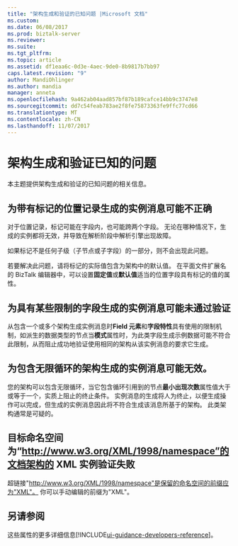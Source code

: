 ```yaml
---
title: "架构生成和验证的已知问题 |Microsoft 文档"
ms.custom: 
ms.date: 06/08/2017
ms.prod: biztalk-server
ms.reviewer: 
ms.suite: 
ms.tgt_pltfrm: 
ms.topic: article
ms.assetid: df1eaa6c-0d3e-4aec-9de0-8b9817b7bb97
caps.latest.revision: "9"
author: MandiOhlinger
ms.author: mandia
manager: anneta
ms.openlocfilehash: 9a462ab04aad857bf87b189cafce14bb9c3747e8
ms.sourcegitcommit: dd7c54feab783ae2f8fe75873363fe9ffc77cd66
ms.translationtype: MT
ms.contentlocale: zh-CN
ms.lasthandoff: 11/07/2017
---
```

# <a name="known-issues-with-schema-generation-and-validation"></a>架构生成和验证已知的问题
本主题提供架构生成和验证的已知问题的相关信息。  
  
## <a name="an-instance-message-generated-for-a-positional-record-with-tags-could-be-incorrect"></a>为带有标记的位置记录生成的实例消息可能不正确  
 对于位置记录，标记可能在字段内，也可能跨两个字段。 无论在哪种情况下，生成的实例都将无效，并导致在解析阶段中解析引擎出现故障。  
  
 如果标记不是任何子级（子节点或子字段）的一部分，则不会出现此问题。  
  
 若要解决此问题，请将标记的实际值包含为架构中的默认值。 在平面文件扩展名的 BizTalk 编辑器中，可以设置**固定值**或**默认值**适当的位置字段具有标记的值的属性。  
  
## <a name="an-instance-message-generated-for-a-field-with-some-restrictions-may-not-pass-validation"></a>为具有某些限制的字段生成的实例消息可能未通过验证  
 从包含一个或多个架构生成实例消息时**Field 元素**和**字段特性**具有使用的限制机制，如派生的数据类型的节点当**模式**属性时，为此类字段生成示例数据可能不符合此限制，从而阻止成功地验证使用相同的架构从该实例消息的要求它生成。  
  
## <a name="an-instance-message-generated-for-a-schema-that-contains-an-infinite-loop-may-not-be-valid"></a>为包含无限循环的架构生成的实例消息可能无效。  
 您的架构可以包含无限循环，当它包含循环引用到的节点**最小出现次数**属性值大于或等于一个，实质上阻止的终止条件。 实例消息的生成将人为终止，以便生成操作可以完成，但生成的实例消息因此将不符合生成该消息所基于的架构。 此类架构通常是可疑的。  
  
## <a name="validation-of-xml-instance-fails-for-document-schema-which-has-the-target-namespacehttpwwww3orgxml1998namespace"></a>目标命名空间为“http://www.w3.org/XML/1998/namespace”的文档架构的 XML 实例验证失败  
 超链接"http://www.w3.org/XML/1998/namespace"是保留的命名空间的前缀应为"XML"。 你可以手动编辑的前缀为"XML"。

## <a name="see-also"></a>另请参阅
这些属性的更多详细信息[!INCLUDE[ui-guidance-developers-reference](../includes/ui-guidance-developers-reference.md)]。
